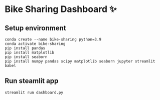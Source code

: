 # Bike Sharing Dashboard ✨

## Setup environment
```
conda create --name bike-sharing python=3.9
conda activate bike-sharing
pip install pandas
pip install matplotlib
pip install seaborn
pip install numpy pandas scipy matplotlib seaborn jupyter streamlit babel
```

## Run steamlit app
```
streamlit run dashboard.py
```